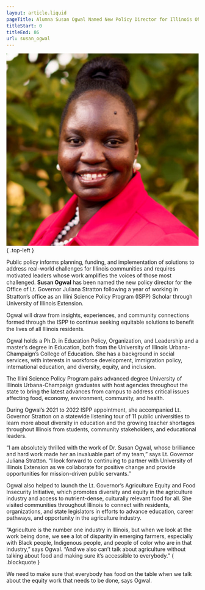 ```yaml
---
layout: article.liquid
pageTitle: Alumna Susan Ogwal Named New Policy Director for Illinois Oﬀice of Lieutenant Governor 
titleStart: 0
titleEnd: 86
url: susan_ogwal
---
```

![Susan Ogwal](/img/susan_ogwal.png){ .top-left } 

Public policy informs planning, funding, and implementation of solutions to address real-world challenges for Illinois communities and requires motivated leaders whose work ampliﬁes the voices of those most challenged. **Susan Ogwal** has been named the new policy director for the Ofﬁce of Lt. Governor Juliana Stratton following a year of working in Stratton’s ofﬁce as an Illini Science Policy Program (ISPP) Scholar through University of Illinois Extension.

Ogwal will draw from insights, experiences, and community connections formed through the ISPP to continue seeking equitable solutions to beneﬁt the lives of all Illinois residents.

Ogwal holds a Ph.D. in Education Policy, Organization, and Leadership and a master’s degree in Education, both from the University of Illinois Urbana-Champaign’s College of Education. She has a background in social services, with interests in workforce development, immigration policy, international education, and diversity, equity, and inclusion.

The Illini Science Policy Program pairs advanced degree University of Illinois Urbana-Champaign graduates with host agencies throughout the state to bring the latest advances from campus to address critical issues affecting food, economy, environment, community, and health.

During Ogwal’s 2021 to 2022 ISPP appointment, she accompanied Lt. Governor Stratton on a statewide listening tour of 11 public universities to learn more about diversity in education and the growing teacher shortages throughout Illinois from students, community stakeholders, and educational leaders.

“I am absolutely thrilled with the work of Dr. Susan Ogwal, whose brilliance and hard work made her an invaluable part of my team,” says Lt. Governor Juliana Stratton. “I look forward to continuing to partner with University of Illinois Extension as we collaborate for positive change and provide opportunities for mission-driven public servants.”

Ogwal also helped to launch the Lt. Governor’s Agriculture Equity and Food Insecurity Initiative, which promotes diversity and equity in the agriculture industry and access to nutrient-dense, culturally relevant food for all. She visited communities throughout Illinois to connect with residents, organizations, and state legislators in efforts to advance education, career pathways, and opportunity in the agriculture industry. 

“Agriculture is the number one industry in Illinois, but when we look at the work being done, we see a lot of disparity in emerging farmers, especially with Black people, Indigenous people, and people of color who are in that industry,” says Ogwal. “And we also can’t talk about agriculture without talking about food and making sure it’s accessible to everybody.” { .blockquote }

We need to make sure that everybody has food on the table when we talk about the equity work that needs to be done, says Ogwal.